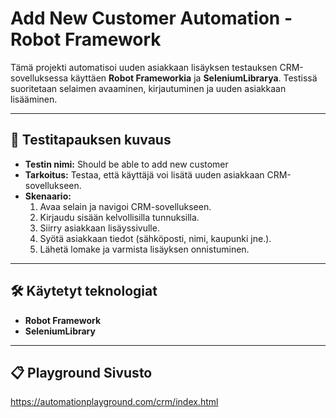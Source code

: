 # Add New Customer Automation - Robot Framework

Tämä projekti automatisoi uuden asiakkaan lisäyksen testauksen CRM-sovelluksessa käyttäen **Robot Frameworkia** ja **SeleniumLibrarya**. Testissä suoritetaan selaimen avaaminen, kirjautuminen ja uuden asiakkaan lisääminen.

---

## 🚀 **Testitapauksen kuvaus**
- **Testin nimi:** Should be able to add new customer
- **Tarkoitus:** Testaa, että käyttäjä voi lisätä uuden asiakkaan CRM-sovellukseen.
- **Skenaario:**
  1. Avaa selain ja navigoi CRM-sovellukseen.
  2. Kirjaudu sisään kelvollisilla tunnuksilla.
  3. Siirry asiakkaan lisäyssivulle.
  4. Syötä asiakkaan tiedot (sähköposti, nimi, kaupunki jne.).
  5. Lähetä lomake ja varmista lisäyksen onnistuminen.

---

## 🛠 **Käytetyt teknologiat**
- **Robot Framework**
- **SeleniumLibrary**

---

## 📋 **Playground Sivusto**

https://automationplayground.com/crm/index.html



